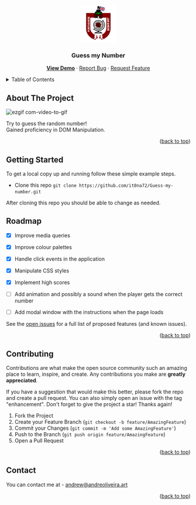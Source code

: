<div align="center">
  <a href="https://it0na72.github.io/Guess-my-number/">
    <img src="logo.png" alt="Logo" width="100" height="100">
  </a>
<h3 align="center">Guess my Number</h3>

  <p align="center">
    <a href="https://it0na72.github.io/Guess-my-number/"><b>View Demo</b></a>
    ·
    <a href="https://github.com/it0na72/Guess-my-number/issues">Report Bug</a>
    ·
    <a href="https://github.com/it0na72/Guess-my-number/issues">Request Feature</a>
  </p>
</div>



<!-- TABLE OF CONTENTS -->
<details>
  <summary>Table of Contents</summary>
  <ol>
    <li>
      <a href="#about-the-project">About The Project</a>
    </li>
    <li>
      <a href="#getting-started">Getting Started</a>
    </li>
    <li><a href="#roadmap">Roadmap</a></li>
    <li><a href="#contributing">Contributing</a></li>
    <li><a href="#contact">Contact</a></li>
  </ol>
</details>



<!-- ABOUT THE PROJECT -->
## About The Project
![ezgif com-video-to-gif](https://github.com/it0na72/Guess-my-number/assets/56265972/8c880384-4e81-4d96-857b-04b931d9c795)

Try to guess the random number!<br>
Gained proficiency in DOM Manipulation.


<p align="right">(<a href="#readme-top">back to top</a>)</p>


<!-- GETTING STARTED -->
## Getting Started

To get a local copy up and running follow these simple example steps.
- Clone this repo
```git clone https://github.com/it0na72/Guess-my-number.git```

After cloning this repo you should be able to change as needed.

<!-- ROADMAP -->
## Roadmap

- [x] Improve media queries
- [x] Improve colour palettes
- [x] Handle click events in the application
- [x] Manipulate CSS styles
- [x] Implement high scores
- [ ] Add animation and possibly a sound when the player gets the correct number
- [ ] Add modal window with the instructions when the page loads 


See the [open issues](https://github.com/it0na72/Guess-my-number/issues) for a full list of proposed features (and known issues).

<p align="right">(<a href="#readme-top">back to top</a>)</p>


<!-- CONTRIBUTING -->
## Contributing

Contributions are what make the open source community such an amazing place to learn, inspire, and create. Any contributions you make are **greatly appreciated**.

If you have a suggestion that would make this better, please fork the repo and create a pull request. You can also simply open an issue with the tag "enhancement".
Don't forget to give the project a star! Thanks again!

1. Fork the Project
2. Create your Feature Branch (`git checkout -b feature/AmazingFeature`)
3. Commit your Changes (`git commit -m 'Add some AmazingFeature'`)
4. Push to the Branch (`git push origin feature/AmazingFeature`)
5. Open a Pull Request

<p align="right">(<a href="#readme-top">back to top</a>)</p>

<!-- CONTACT -->
## Contact

You can contact me at - andrew@andreoliveira.art

<p align="right">(<a href="#readme-top">back to top</a>)</p>

